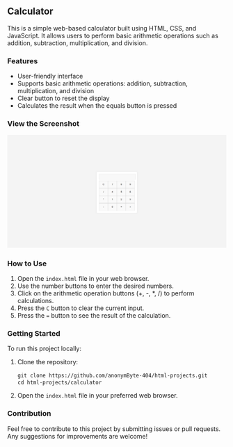 <h2>Calculator</h2>

<p>This is a simple web-based calculator built using HTML, CSS, and JavaScript. It allows users to perform basic arithmetic operations such as addition, subtraction, multiplication, and division.</p>

<h3>Features</h3>
<ul>
    <li>User-friendly interface</li>
    <li>Supports basic arithmetic operations: addition, subtraction, multiplication, and division</li>
    <li>Clear button to reset the display</li>
    <li>Calculates the result when the equals button is pressed</li>
</ul>

<h3>View the Screenshot</h3>
<p align="center">
    <img src="../../_screenshots/calculator.png" alt="Calculator Screenshot" />
</p>

<h3>How to Use</h3>
<ol>
    <li>Open the <code>index.html</code> file in your web browser.</li>
    <li>Use the number buttons to enter the desired numbers.</li>
    <li>Click on the arithmetic operation buttons (+, -, *, /) to perform calculations.</li>
    <li>Press the <code>C</code> button to clear the current input.</li>
    <li>Press the <code>=</code> button to see the result of the calculation.</li>
</ol>

<h3>Getting Started</h3>
<p>To run this project locally:</p>
<ol>
    <li>Clone the repository:</li>
    <pre><code>git clone https://github.com/anonymByte-404/html-projects.git
cd html-projects/calculator</code></pre>
    <li>Open the <code>index.html</code> file in your preferred web browser.</li>
</ol>

<h3>Contribution</h3>
<p>Feel free to contribute to this project by submitting issues or pull requests. Any suggestions for improvements are welcome!</p>
